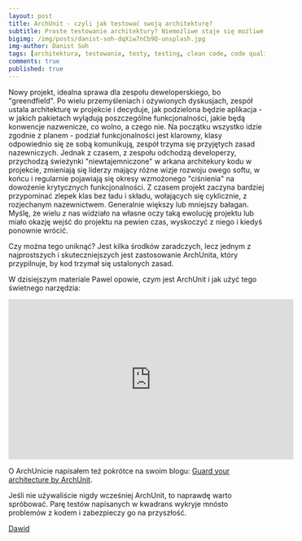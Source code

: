 ```yaml
---
layout: post
title: ArchUnit - czyli jak testować swoją architekturę?
subtitle: Proste testowanie architektury? Niemożliwe staje się możliwe!
bigimg: /img/posts/danist-soh-dqXiw7nCb9Q-unsplash.jpg
img-author: Danist Soh
tags: [architektura, testowanie, testy, testing, clean code, code quality]
comments: true
published: true
---
```


Nowy projekt, idealna sprawa dla zespołu deweloperskiego, bo "greendfield". Po wielu przemyśleniach i ożywionych dyskusjach, zespół ustala architekturę w projekcie i decyduje, jak podzielona będzie
aplikacja - w jakich pakietach wylądują poszczególne funkcjonalności, jakie będą konwencje nazwenicze, co wolno, a czego nie. Na początku wszystko idzie zgodnie z planem - podział funkcjonalności
jest klarowny, klasy odpowiednio się ze sobą komunikują, zespół trzyma się przyjętych zasad nazewniczych. Jednak z czasem, z zespołu odchodzą developerzy, przychodzą świeżynki "niewtajemniczone"
w arkana architekury kodu w projekcie, zmieniają się liderzy mający różne wizje rozwoju owego softu, w końcu i regularnie pojawiają się okresy wzmożonego "ciśnienia" na dowożenie krytycznych funkcjonalności.
Z czasem projekt zaczyna bardziej przypominać zlepek klas bez ładu i składu, wołających się cyklicznie, z rozjechanym nazewnictwem. Generalnie większy lub mniejszy bałagan. Myślę, że wielu z nas
widziało na własne oczy taką ewolucję projektu lub miało okazję wejść do projektu na pewien czas, wyskoczyć z niego i kiedyś ponownie wrócić.

Czy można tego uniknąć? Jest kilka środków zaradczych,
lecz jednym z najprostszych i skuteczniejszych jest zastosowanie ArchUnita, który przypilnuje, by kod trzymał się ustalonych zasad.

W dzisiejszym materiale Pawel opowie, czym jest ArchUnit i jak użyć tego świetnego narzędzia:

<div class="align-center">
    <iframe width="560" height="315" src="https://www.youtube.com/embed/uv98TxaRq-w" title="YouTube video player" frameborder="0" allow="accelerometer; autoplay; clipboard-write; encrypted-media; gyroscope; picture-in-picture" allowfullscreen></iframe>
</div>

O ArchUnicie napisałem też pokrótce na swoim blogu: [Guard your architecture by ArchUnit](https://unknownexception.eu/2021-08-12-archunit).

Jeśli nie używaliście nigdy wcześniej ArchUnit, to naprawdę warto spróbować. Parę testów napisanych w kwadrans wykryje mnósto problemów z kodem i zabezpieczy go na przyszłość.

[Dawid](https://unknownexception.eu)